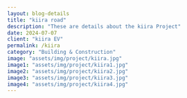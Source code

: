 ```yaml
---  
layout: blog-details  
title: "kiira road"  
description: "These are details about the kiira Project"  
date: 2024-07-07  
client: "kiira EV" 
permalink: /kiira   
category: "Building & Construction"
image: "assets/img/project/kiira.jpg"  
image1: "assets/img/project/kiira1.jpg" 
image2: "assets/img/project/kiira2.jpg" 
image3: "assets/img/project/kiira3.jpg" 
image4: "assets/img/project/kiira4.jpg" 
---  
```


